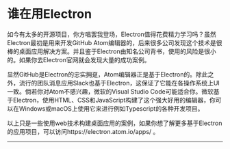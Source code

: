 # 谁在用Electron
如今有太多的开源项目，你方唱罢我登场，Electron值得花费精力学习吗？虽然Electron最初是用来开发GitHub Atom编辑器的，后来很多公司发现这个技术是很棒的桌面应用解决方案。并且鉴于Electron由知名公司背书，使用的风险是很小的。如果你去Electron官网就会发现大量的成功案例。

显然GitHub是Electron的忠实拥趸，Atom编辑器正是基于Electron的。除此之外，流行的团队消息应用Slack也基于Electron，这保证了它能在各操作系统上UI一致。倘若你对Atom不感兴趣，微软的Visual Studio Code可能适合你。微软基于Electron，使用HTML、CSS和JavaScript构建了这个强大好用的编辑器，你可以在Windows或macOS上使用它来进行例如Typescript的各种开发项目。

以上只是一些使用web技术构建桌面应用的案例，如果你想了解更多基于Electron的应用项目，可以访问https://electron.atom.io/apps/ 。


----------
